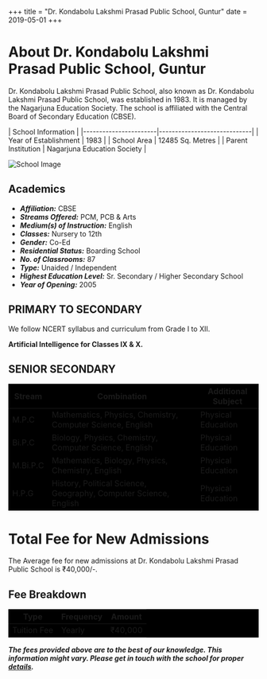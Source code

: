 +++
title = "Dr. Kondabolu Lakshmi Prasad Public School, Guntur"
date = 2019-05-01
+++



# About Dr. Kondabolu Lakshmi Prasad Public School, Guntur

Dr. Kondabolu Lakshmi Prasad Public School, also known as Dr. Kondabolu Lakshmi Prasad Public School, was established in 1983. It is managed by the Nagarjuna Education Society. The school is affiliated with the Central Board of Secondary Education (CBSE).

<style>
table {
    background-color: black;
}
</style>

|           School Information                |
|-----------------------|-----------------------------|
| Year of Establishment | 1983                        |
| School Area           | 12485 Sq. Metres            |
| Parent Institution    | Nagarjuna Education Society |


![School Image](school1.jpg)


## Academics
- ***Affiliation:*** CBSE
- ***Streams Offered:*** PCM, PCB & Arts
- ***Medium(s) of Instruction:*** English
- ***Classes:*** Nursery to 12th
- ***Gender:*** Co-Ed
- ***Residential Status:*** Boarding School
- ***No. of Classrooms:*** 87
- ***Type:*** Unaided / Independent
- ***Highest Education Level:*** Sr. Secondary / Higher Secondary School
- ***Year of Opening:*** 2005


## PRIMARY TO SECONDARY

We follow NCERT syllabus and curriculum from Grade I to XII. 

**Artificial Intelligence for Classes IX & X.**

## SENIOR SECONDARY

| Stream   | Combination                                               | Additional Subject |
|----------|-----------------------------------------------------------|--------------------|
| M.P.C    | Mathematics, Physics, Chemistry, Computer Science, English | Physical Education |
| Bi.P.C   | Biology, Physics, Chemistry, Computer Science, English    | Physical Education |
| M.Bi.P.C | Mathematics, Biology, Physics, Chemistry, English         | Physical Education |
| H.P.G    | History, Political Science, Geography, Computer Science, English | Physical Education |

# Total Fee for New Admissions

The Average fee for new admissions at Dr. Kondabolu Lakshmi Prasad Public School is ₹40,000/-.

## Fee Breakdown

| Type        | Frequency | Amount   |
|-------------|-----------|----------|
| Tuition Fee | Yearly    | ₹40,000  |


***The fees provided above are to the best of our knowledge. This information might vary. Please get in touch with the school for proper [details](https://www.drklppublicschool.com/).***
